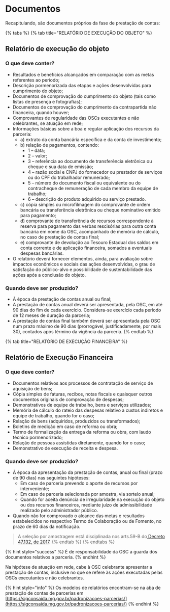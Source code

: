 # Documentos

Recapitulando, são documentos próprios da fase de prestação de contas:

{% tabs %}
{% tab title="RELATÓRIO DE EXECUÇÃO DO OBJETO" %}
## Relatório de execução do objeto

### O que deve conter?

* Resultados e benefícios alcançados em comparação com as metas referentes ao período;
* Descrição pormenorizada das etapas e ações desenvolvidas para cumprimento do objeto;
* Documentos de comprovação do cumprimento do objeto (tais como listas de presença e fotografias);
* Documentos de comprovação do cumprimento da contrapartida não financeira, quando houver;
* Comprovantes de regularidade das OSCs executantes e não celebrantes, se atuação em rede;
* Informações básicas sobre a boa e regular aplicação dos recursos da parceria:&#x20;
  * a) extrato da conta bancária específica e da conta de investimento;&#x20;
  * b) relação de pagamentos, contendo: &#x20;
    * 1 – data;&#x20;
    * 2 – valor;&#x20;
    * 3 – referência ao documento de transferência eletrônica ou cheque e sua data de emissão;
    * 4 – razão social e CNPJ do fornecedor ou prestador de serviços ou do CPF do trabalhador remunerado;&#x20;
    * 5 – número do documento fiscal ou equivalente ou do contracheque de remuneração de cada membro da equipe de trabalho;&#x20;
    * 6 – descrição do produto adquirido ou serviço prestado.
  * c) cópia simples ou microfilmagem do comprovante de ordem bancária ou transferência eletrônica ou cheque nominativo emitido para pagamento;&#x20;
  * d) comprovante de transferência de recursos correspondente à reserva para pagamento das verbas rescisórias para outra conta bancária em nome da OSC, acompanhado de memória de cálculo, no caso de prestação de contas final;&#x20;
  * e) comprovante de devolução ao Tesouro Estadual dos saldos em conta corrente e de aplicação financeira, somados a eventuais despesas bancárias.&#x20;
* O relatório deverá fornecer elementos, ainda, para avaliação sobre impactos econômicos e sociais das ações desenvolvidas, o grau de satisfação do público-alvo e possibilidade de sustentabilidade das ações após a conclusão do objeto.

### Quando deve ser produzido?

* À época da prestação de contas anual ou final;
* A prestação de contas anual deverá ser apresentada, pela OSC, em até 90 dias do fim de cada exercício. Considera-se exercício cada período de 12 meses de duração da parceria;
* A prestação de contas final também deverá ser apresentada pela OSC num prazo máximo de 90 dias (prorrogável, justificadamente, por mais 30), contados após término da vigência da parceria.
{% endtab %}

{% tab title="RELATÓRIO DE EXECUÇÃO FINANCEIRA" %}
## Relatório de Execução Financeira

### O que deve conter?

* Documentos relativos aos processos de contratação de serviço de aquisição de bens;
* Cópia simples de faturas, recibos, notas fiscais e quaisquer outros documentos originais de comprovação de despesas;
* Demonstrativos de equipe de trabalho, bens e serviços utilizados;
* Memória de cálculo do rateio das despesas relativo a custos indiretos e equipe de trabalho, quando for o caso;
* Relação de bens (adquiridos, produzidos ou transformados);&#x20;
* Boletins de medição em caso de reforma ou obra;
* Termo de formalização da entrega da reforma ou obra, com laudo técnico pormenorizado;
* Relação de pessoas assistidas diretamente, quando for o caso;
* Demonstrativo de execução de receita e despesa.

### Quando deve ser produzido?

* À época da apresentação da prestação de contas, anual ou final (prazo de 90 dias) nas seguintes hipóteses:&#x20;
  * Em caso de parceria prevendo o aporte de recursos por interveniente;
  * Em caso de parceria selecionada por amostra, via sorteio anual;&#x20;
  * Quando for aceita denúncia de irregularidade na execução do objeto ou dos recursos financeiros, mediante juízo de admissibilidade realizado pelo administrador público.&#x20;
* Quando não for comprovado o alcance das metas e resultados estabelecidos no respectivo Termo de Colaboração ou de Fomento, no prazo de 60 dias da notificação.

> A seleção por amostragem está disciplinada nos arts.59-B do[ Decreto 47.132, de 2017](https://www.almg.gov.br/legislacao-mineira/DEC/47132/2017/).
{% endtab %}
{% endtabs %}

{% hint style="success" %}
É de responsabilidade da OSC a guarda dos documentos relativos a parceria.
{% endhint %}

Na hipótese de atuação em rede, cabe à OSC celebrante apresentar a prestação de contas, inclusive no que se refere às ações executadas pelas OSCs executantes e não celebrantes.

{% hint style="info" %}
&#x20;Os modelos de relatórios encontram-se na aba de prestação de contas de parcerias em [https://sigconsaida.mg.gov.br/padronizacoes-parcerias/](https://sigconsaida.mg.gov.br/padronizacoes-parcerias/)
{% endhint %}
